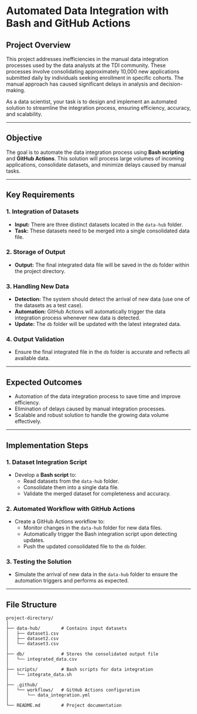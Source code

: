 # Automated Data Integration with Bash and GitHub Actions

## Project Overview  
This project addresses inefficiencies in the manual data integration processes used by the data analysts at the TDI community. These processes involve consolidating approximately 10,000 new applications submitted daily by individuals seeking enrollment in specific cohorts. The manual approach has caused significant delays in analysis and decision-making.

As a data scientist, your task is to design and implement an automated solution to streamline the integration process, ensuring efficiency, accuracy, and scalability.

---

## Objective  
The goal is to automate the data integration process using **Bash scripting** and **GitHub Actions**. This solution will process large volumes of incoming applications, consolidate datasets, and minimize delays caused by manual tasks.

---

## Key Requirements  

### 1. Integration of Datasets  
- **Input:** There are three distinct datasets located in the `data-hub` folder.  
- **Task:** These datasets need to be merged into a single consolidated data file.  

### 2. Storage of Output  
- **Output:** The final integrated data file will be saved in the `db` folder within the project directory.  

### 3. Handling New Data  
- **Detection:** The system should detect the arrival of new data (use one of the datasets as a test case).  
- **Automation:** GitHub Actions will automatically trigger the data integration process whenever new data is detected.  
- **Update:** The `db` folder will be updated with the latest integrated data.  

### 4. Output Validation  
- Ensure the final integrated file in the `db` folder is accurate and reflects all available data.  

---

## Expected Outcomes  
- Automation of the data integration process to save time and improve efficiency.  
- Elimination of delays caused by manual integration processes.  
- Scalable and robust solution to handle the growing data volume effectively.  

---

## Implementation Steps  

### 1. **Dataset Integration Script**  
- Develop a **Bash script** to:  
  - Read datasets from the `data-hub` folder.  
  - Consolidate them into a single data file.  
  - Validate the merged dataset for completeness and accuracy.  

### 2. **Automated Workflow with GitHub Actions**  
- Create a GitHub Actions workflow to:  
  - Monitor changes in the `data-hub` folder for new data files.  
  - Automatically trigger the Bash integration script upon detecting updates.  
  - Push the updated consolidated file to the `db` folder.  

### 3. **Testing the Solution**  
- Simulate the arrival of new data in the `data-hub` folder to ensure the automation triggers and performs as expected.  

---

## File Structure  

```plaintext
project-directory/
│
├── data-hub/        # Contains input datasets
│   ├── dataset1.csv
│   ├── dataset2.csv
│   └── dataset3.csv
│
├── db/              # Stores the consolidated output file
│   └── integrated_data.csv
│
├── scripts/         # Bash scripts for data integration
│   └── integrate_data.sh
│
├── .github/
│   └── workflows/   # GitHub Actions configuration
│       └── data_integration.yml
│
└── README.md        # Project documentation

